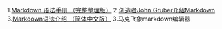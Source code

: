 1.[Markdown 语法手册 （完整整理版）](http://blog.csdn.net/witnessai1/article/details/52551362)
2.[创造者John Gruber介绍Markdown](http://daringfireball.net/projects/markdown/syntax#overview)
3.[Markdown语法介绍 （简体中文版）](http://wowubuntu.com/markdown/#img)
3.马克飞象markdown编辑器
